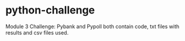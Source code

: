 # python-challenge
Module 3 Challenge: Pybank and Pypoll both contain code, txt files with results and csv files used.
